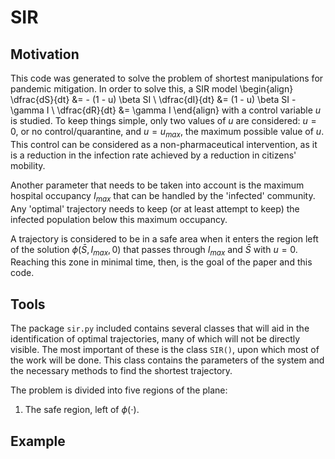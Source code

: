 # SIR

## Motivation
This code was generated to solve the problem of shortest manipulations for pandemic mitigation.
In order to solve this, a SIR model
\begin{align}
	\dfrac{dS}{dt} &= - (1 - u) \beta SI \\
	\dfrac{dI}{dt} &= (1 - u) \beta SI - \gamma I \\
	\dfrac{dR}{dt} &= \gamma I
\end{align}
with a control variable $u$ is studied. To keep things simple, only two values of $u$ are considered:
$u = 0$, or no control/quarantine, and $u = u_{max}$, the maximum possible value of $u$.
This control can be considered as a non-pharmaceutical intervention, as it is a reduction in the infection
rate achieved by a reduction in citizens' mobility.

Another parameter that needs to be taken into account is the maximum hospital occupancy $I_{max}$ that can
be handled by the 'infected' community. Any 'optimal' trajectory needs to keep (or at least attempt to keep)
the infected population below this maximum occupancy.

A trajectory is considered to be in a safe area when it enters the region left of the solution
$\phi(\bar{S}, I_{max}, 0)$ that passes through $I_{max}$ and $\bar{S}$ with $u = 0$. Reaching this zone in
minimal time, then, is the goal of the paper and this code.




## Tools
The package `sir.py` included contains several classes that will aid in the identification of optimal trajectories, many
of which will not be directly visible. The most important of these is the class `SIR()`, upon which most of the work
will be done. This class contains the parameters of the system and the necessary methods to find the shortest trajectory.

The problem is divided into five regions of the plane:
1. The safe region, left of $\phi(\cdot)$.




## Example 
